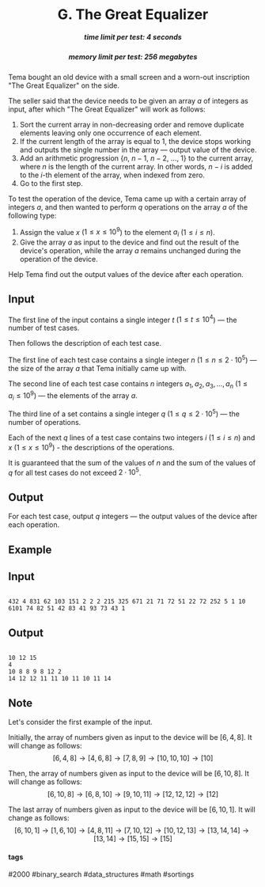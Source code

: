 <h1 style='text-align: center;'> G. The Great Equalizer</h1>

<h5 style='text-align: center;'>time limit per test: 4 seconds</h5>
<h5 style='text-align: center;'>memory limit per test: 256 megabytes</h5>

Tema bought an old device with a small screen and a worn-out inscription "The Great Equalizer" on the side.

The seller said that the device needs to be given an array $a$ of integers as input, after which "The Great Equalizer" will work as follows: 

1. Sort the current array in non-decreasing order and remove duplicate elements leaving only one occurrence of each element.
2. If the current length of the array is equal to $1$, the device stops working and outputs the single number in the array — output value of the device.
3. Add an arithmetic progression {$n,\ n - 1,\ n - 2,\ \ldots,\ 1$} to the current array, where $n$ is the length of the current array. In other words, $n - i$ is added to the $i$-th element of the array, when indexed from zero.
4. Go to the first step.

To test the operation of the device, Tema came up with a certain array of integers $a$, and then wanted to perform $q$ operations on the array $a$ of the following type: 

1. Assign the value $x$ ($1 \le x \le 10^9$) to the element $a_i$ ($1 \le i \le n$).
2. Give the array $a$ as input to the device and find out the result of the device's operation, while the array $a$ remains unchanged during the operation of the device.

Help Tema find out the output values of the device after each operation.

## Input

The first line of the input contains a single integer $t$ ($1 \le t \le 10^4$) — the number of test cases.

Then follows the description of each test case.

The first line of each test case contains a single integer $n$ ($1 \le n \le 2 \cdot 10^5$) — the size of the array $a$ that Tema initially came up with.

The second line of each test case contains $n$ integers $a_1, a_2, a_3, \ldots, a_n$ ($1 \le a_i \le 10^9$) — the elements of the array $a$.

The third line of a set contains a single integer $q$ ($1 \le q \le 2 \cdot 10^5$) — the number of operations.

Each of the next $q$ lines of a test case contains two integers $i$ ($1 \le i \le n$) and $x$ ($1 \le x \le 10^9$) - the descriptions of the operations.

It is guaranteed that the sum of the values of $n$ and the sum of the values of $q$ for all test cases do not exceed $2 \cdot 10^5$.

## Output

For each test case, output $q$ integers — the output values of the device after each operation.

## Example

## Input


```

432 4 831 62 103 151 2 2 2 215 325 671 21 71 72 51 22 72 252 5 1 10 6101 74 82 51 42 83 41 93 73 43 1
```
## Output


```

10 12 15 
4 
10 8 8 9 8 12 2 
14 12 12 11 11 10 11 10 11 14 

```
## Note

Let's consider the first example of the input.

Initially, the array of numbers given as input to the device will be $[6, 4, 8]$. It will change as follows: $$[6, 4, 8] \rightarrow [4, 6, 8] \rightarrow [7, 8, 9] \rightarrow [10, 10, 10] \rightarrow [10]$$

Then, the array of numbers given as input to the device will be $[6, 10, 8]$. It will change as follows: $$[6, 10, 8] \rightarrow [6, 8, 10] \rightarrow [9, 10, 11] \rightarrow [12, 12, 12] \rightarrow [12]$$

The last array of numbers given as input to the device will be $[6, 10, 1]$. It will change as follows: $$[6, 10, 1] \rightarrow [1, 6, 10] \rightarrow [4, 8, 11] \rightarrow [7, 10, 12] \rightarrow [10, 12, 13] \rightarrow [13, 14, 14] \rightarrow [13, 14] \rightarrow [15, 15] \rightarrow [15]$$



#### tags 

#2000 #binary_search #data_structures #math #sortings 